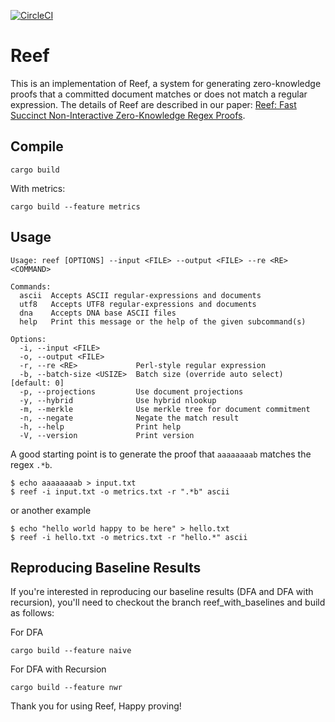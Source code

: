 
[![CircleCI](https://circleci.com/gh/elefthei/rezk.svg?style=svg&circle-token=88c4900395a0fc7ac7d9d63b3186d31c9d840ef2)](https://app.circleci.com/pipelines/github/elefthei/rezk?branch=main&circle-token=88c4900395a0fc7ac7d9d63b3186d31c9d840ef2)

# Reef

This is an implementation of Reef, a system for generating zero-knowledge proofs that a committed document matches or does not match a regular expression.
The details of Reef are described in our paper: [Reef: Fast Succinct Non-Interactive Zero-Knowledge Regex Proofs](https://eprint.iacr.org/2023/1886).

## Compile

```
cargo build
```

With metrics:
```
cargo build --feature metrics
```

## Usage

```
Usage: reef [OPTIONS] --input <FILE> --output <FILE> --re <RE> <COMMAND>

Commands:
  ascii  Accepts ASCII regular-expressions and documents
  utf8   Accepts UTF8 regular-expressions and documents
  dna    Accepts DNA base ASCII files
  help   Print this message or the help of the given subcommand(s)

Options:
  -i, --input <FILE>
  -o, --output <FILE>
  -r, --re <RE>             Perl-style regular expression
  -b, --batch-size <USIZE>  Batch size (override auto select) [default: 0]
  -p, --projections         Use document projections
  -y, --hybrid              Use hybrid nlookup
  -m, --merkle              Use merkle tree for document commitment
  -n, --negate              Negate the match result
  -h, --help                Print help
  -V, --version             Print version
```

A good starting point is to generate the proof that `aaaaaaaab` matches the regex `.*b`.

```
$ echo aaaaaaaab > input.txt
$ reef -i input.txt -o metrics.txt -r ".*b" ascii
```

or another example
```
$ echo "hello world happy to be here" > hello.txt
$ reef -i hello.txt -o metrics.txt -r "hello.*" ascii
```

## Reproducing Baseline Results
If you're interested in reproducing our baseline results (DFA and DFA with recursion), you'll need to checkout the branch reef_with_baselines and build as follows: 

For DFA 
```
cargo build --feature naive
```

For DFA with Recursion
```
cargo build --feature nwr
```

Thank you for using Reef,
Happy proving!
